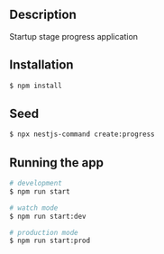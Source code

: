 ## Description
[comment]: <> (improve description)

Startup stage progress application

## Installation

```bash
$ npm install
```

## Seed

```bash
$ npx nestjs-command create:progress
```

## Running the app

```bash
# development
$ npm run start

# watch mode
$ npm run start:dev

# production mode
$ npm run start:prod
```
